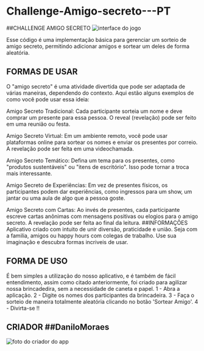 # Challenge-Amigo-secreto---PT
##CHALLENGE AMIGO SECRETO <img src="![amigo-secreto](https://github.com/user-attachments/assets/1ee6fc29-c0b2-42f4-9184-06efe6414367)
" alt="interface do jogo">

Esse código é uma implementação básica para gerenciar um sorteio de amigo secreto, permitindo adicionar amigos e sortear um deles de forma aleatória. 
## FORMAS DE USAR
O "amigo secreto" é uma atividade divertida que pode ser adaptada de várias maneiras, dependendo do contexto. Aqui estão alguns exemplos de como você pode usar essa ideia:

Amigo Secreto Tradicional: Cada participante sorteia um nome e deve comprar um presente para essa pessoa. O reveal (revelação) pode ser feito em uma reunião ou festa.

Amigo Secreto Virtual: Em um ambiente remoto, você pode usar plataformas online para sortear os nomes e enviar os presentes por correio. A revelação pode ser feita em uma videochamada.

Amigo Secreto Temático: Defina um tema para os presentes, como "produtos sustentáveis" ou "itens de escritório". Isso pode tornar a troca mais interessante.

Amigo Secreto de Experiências: Em vez de presentes físicos, os participantes podem dar experiências, como ingressos para um show, um jantar ou uma aula de algo que a pessoa goste.

Amigo Secreto com Cartas: Ao invés de presentes, cada participante escreve cartas anônimas com mensagens positivas ou elogios para o amigo secreto. A revelação pode ser feita ao final da leitura.
##INFORMAÇÕES 
Aplicativo criado com intuito de unir diversão, praticidade e união. Seja com a familia, amigos ou happy hours com colegas de trabalho. Use sua imaginação e descubra formas incriveis de usar.

## FORMA DE USO
É bem simples a utilização do nosso aplicativo, e é também de fácil entendimento, assim como citado anteriormente, foi criado para agilizar nossa brincadedira, sem a necessidade de caneta e papel.
1 - Abra a aplicação. 
2 - Digite os nomes dos participantes da brincadeira.
3 - Faça o sorteio de maneira totalmente aleatória clicando no botão 'Sortear Amigo'.
4 - Divirta-se !!
## CRIADOR ##DaniloMoraes
<img src="![1736900184665](https://github.com/user-attachments/assets/2d6a7961-7ef2-404d-9f27-76514feffc9e)
" alt="foto do criador do app">
